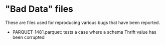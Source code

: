 # "Bad Data" files

These are files used for reproducing various bugs that have been reported.

* PARQUET-1481.parquet: tests a case where a schema Thrift value has been
  corrupted